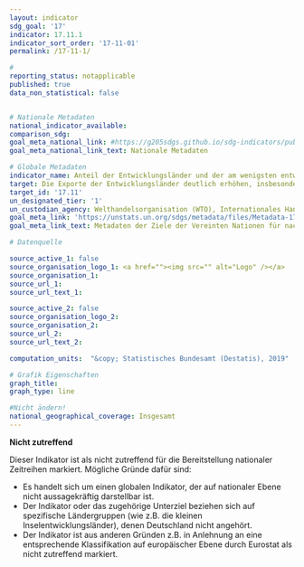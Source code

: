 ```yaml
---
layout: indicator
sdg_goal: '17'
indicator: 17.11.1
indicator_sort_order: '17-11-01'
permalink: /17-11-1/

#
reporting_status: notapplicable
published: true
data_non_statistical: false


# Nationale Metadaten
national_indicator_available:
comparison_sdg:
goal_meta_national_link: #https://g205sdgs.github.io/sdg-indicators/public/MetaDe/17.11.1.pdf
goal_meta_national_link_text: Nationale Metadaten

# Globale Metadaten
indicator_name: Anteil der Entwicklungsländer und der am wenigsten entwickelten Länder an den weltweiten Exporten
target: Die Exporte der Entwicklungsländer deutlich erhöhen, insbesondere mit Blick darauf, den Anteil der am wenigsten entwickelten Länder an den weltweiten Exporten bis 2020 zu verdoppeln
target_id: '17.11'
un_designated_tier: '1'
un_custodian_agency: Welthandelsorganisation (WTO), Internationales Handelszentrum (ITC), Welthandels- und Entwicklungskonferenz (UNCTAD)
goal_meta_link: 'https://unstats.un.org/sdgs/metadata/files/Metadata-17-11-01.pdf'
goal_meta_link_text: Metadaten der Ziele der Vereinten Nationen für nachhaltige Entwicklung

# Datenquelle

source_active_1: false
source_organisation_logo_1: <a href=""><img src="" alt="Logo" /></a>
source_organisation_1:
source_url_1:
source_url_text_1:

source_active_2: false
source_organisation_logo_2:
source_organisation_2:
source_url_2:
source_url_text_2:

computation_units:  "&copy; Statistisches Bundesamt (Destatis), 2019"

# Grafik Eigenschaften
graph_title:
graph_type: line

#Nicht ändern!
national_geographical_coverage: Insgesamt
---
```

**Nicht zutreffend**

Dieser Indikator ist als nicht zutreffend für die Bereitstellung nationaler Zeitreihen markiert. Mögliche Gründe dafür sind:
-	Es handelt sich um einen globalen Indikator, der auf nationaler Ebene nicht aussagekräftig darstellbar ist.
-	Der Indikator oder das zugehörige Unterziel beziehen sich auf spezifische Ländergruppen  (wie z.B. die kleinen Inselentwicklungsländer), denen Deutschland nicht angehört.
-	Der Indikator ist aus anderen Gründen z.B. in Anlehnung an eine entsprechende Klassifikation auf europäischer Ebene durch Eurostat als nicht zutreffend markiert.
